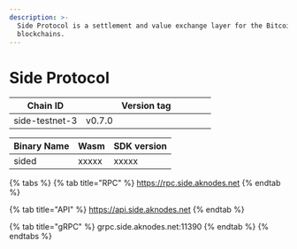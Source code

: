 ```yaml
---
description: >-
  Side Protocol is a settlement and value exchange layer for the Bitcoin modular
  blockchains.
---
```


# Side Protocol





<table><thead><tr><th>Chain ID</th><th width="218.33333333333331">Version tag</th></tr></thead><tbody><tr><td>side-testnet-3</td><td>v0.7.0</td></tr></tbody></table>



| Binary Name | Wasm  | SDK version |
| ----------- | ----- | ----------- |
| sided       | xxxxx | xxxxx       |

{% tabs %}
{% tab title="RPC" %}
https://rpc.side.aknodes.net
{% endtab %}

{% tab title="API" %}
https://api.side.aknodes.net
{% endtab %}

{% tab title="gRPC" %}
grpc.side.aknodes.net:11390
{% endtab %}
{% endtabs %}
